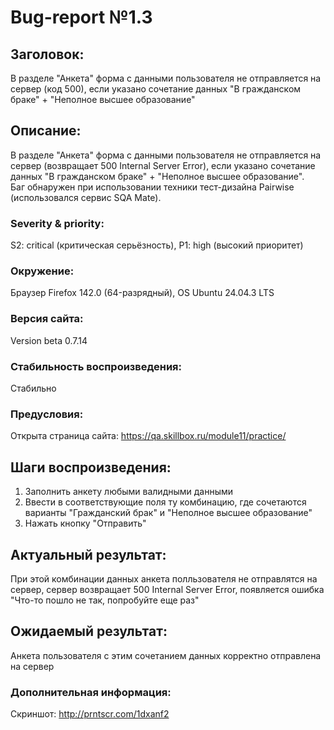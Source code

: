 # Bug-report №1.3  

## Заголовок:
   
В разделе "Анкета" форма с данными пользователя не отправляется на сервер (код 500), если указано сочетание данных "В гражданском браке" + "Неполное высшее образование"

## Описание:
 В разделе "Анкета" форма с данными пользователя не отправляется на сервер (возвращает 500 Internal Server Error), если указано сочетание данных "В гражданском браке" + "Неполное высшее образование".  
Баг обнаружен при использовании техники тест-дизайна Pairwise (использовался сервис SQA Mate).

### Severity & priority: 

S2: critical (критическая серьёзность), P1: high (высокий приоритет)

### Окружение:

Браузер Firefox 142.0 (64-разрядный), OS Ubuntu 24.04.3 LTS

### Версия сайта:

Version beta 0.7.14

### Стабильность воспроизведения:

Стабильно

### Предусловия:

Открыта страница сайта: https://qa.skillbox.ru/module11/practice/

## Шаги воспроизведения:

1. Заполнить анкету любыми валидными данными
3. Ввести в соответствующие поля ту комбинацию, где сочетаются варианты "Гражданский брак" и "Неполное высшее образование"
5. Нажать кнопку "Отправить"

## Актуальный результат:

При этой комбинации данных анкета полльзователя не отправлятся на сервер, сервер возвращает 500 Internal Server Error, появляется ошибка "Что-то пошло не так, попробуйте еще раз"

## Ожидаемый результат:

Анкета пользователя с этим сочетанием данных корректно отправлена на сервер

### Дополнительная информация:

Скриншот:
http://prntscr.com/1dxanf2
